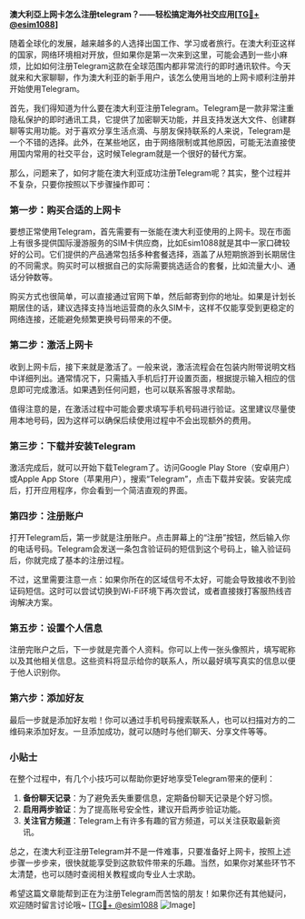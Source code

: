 **澳大利亞上网卡怎么注册telegram？——轻松搞定海外社交应用[[TG💪+ @esim1088](https://t.me/s/esim1088)]**

随着全球化的发展，越来越多的人选择出国工作、学习或者旅行。在澳大利亚这样的国家，网络环境相对开放，但如果你是第一次来到这里，可能会遇到一些小麻烦，比如如何注册Telegram这款在全球范围内都非常流行的即时通讯软件。今天就来和大家聊聊，作为澳大利亚的新手用户，该怎么使用当地的上网卡顺利注册并开始使用Telegram。

首先，我们得知道为什么要在澳大利亚注册Telegram。Telegram是一款非常注重隐私保护的即时通讯工具，它提供了加密聊天功能，并且支持发送大文件、创建群聊等实用功能。对于喜欢分享生活点滴、与朋友保持联系的人来说，Telegram是一个不错的选择。此外，在某些地区，由于网络限制或其他原因，可能无法直接使用国内常用的社交平台，这时候Telegram就是一个很好的替代方案。

那么，问题来了，如何才能在澳大利亚成功注册Telegram呢？其实，整个过程并不复杂，只要你按照以下步骤操作即可：

### 第一步：购买合适的上网卡

要想正常使用Telegram，首先需要有一张能在澳大利亚使用的上网卡。现在市面上有很多提供国际漫游服务的SIM卡供应商，比如Esim1088就是其中一家口碑较好的公司。它们提供的产品通常包括多种套餐选择，涵盖了从短期旅游到长期居住的不同需求。购买时可以根据自己的实际需要挑选适合的套餐，比如流量大小、通话分钟数等。

购买方式也很简单，可以直接通过官网下单，然后邮寄到你的地址。如果是计划长期居住的话，建议选择支持当地运营商的永久SIM卡，这样不仅能享受到更稳定的网络连接，还能避免频繁更换号码带来的不便。

### 第二步：激活上网卡

收到上网卡后，接下来就是激活了。一般来说，激活流程会在包装内附带说明文档中详细列出。通常情况下，只需插入手机后打开设置页面，根据提示输入相应的信息即可完成激活。如果遇到任何问题，也可以联系客服寻求帮助。

值得注意的是，在激活过程中可能会要求填写手机号码进行验证。这里建议尽量使用本地号码，因为这样可以确保后续使用过程中不会出现额外的费用。

### 第三步：下载并安装Telegram

激活完成后，就可以开始下载Telegram了。访问Google Play Store（安卓用户）或Apple App Store（苹果用户），搜索“Telegram”，点击下载并安装。安装完成后，打开应用程序，你会看到一个简洁直观的界面。

### 第四步：注册账户

打开Telegram后，第一步就是注册账户。点击屏幕上的“注册”按钮，然后输入你的电话号码。Telegram会发送一条包含验证码的短信到这个号码上，输入验证码后，你就完成了基本的注册过程。

不过，这里需要注意一点：如果你所在的区域信号不太好，可能会导致接收不到验证码短信。这时可以尝试切换到Wi-Fi环境下再次尝试，或者直接拨打客服热线咨询解决方案。

### 第五步：设置个人信息

注册完账户之后，下一步就是完善个人资料。你可以上传一张头像照片，填写昵称以及其他相关信息。这些资料将显示给你的联系人，所以最好填写真实的信息以便于他人识别你。

### 第六步：添加好友

最后一步就是添加好友啦！你可以通过手机号码搜索联系人，也可以扫描对方的二维码来添加好友。一旦添加成功，就可以随时与他们聊天、分享文件等等。

### 小贴士

在整个过程中，有几个小技巧可以帮助你更好地享受Telegram带来的便利：

1. **备份聊天记录**：为了避免丢失重要信息，定期备份聊天记录是个好习惯。
2. **启用两步验证**：为了提高账号安全性，建议开启两步验证功能。
3. **关注官方频道**：Telegram上有许多有趣的官方频道，可以关注获取最新资讯。

总之，在澳大利亚注册Telegram并不是一件难事，只要准备好上网卡，按照上述步骤一步步来，很快就能享受到这款软件带来的乐趣。当然，如果你对某些环节不太清楚，也可以随时查阅相关教程或向专业人士求助。

希望这篇文章能帮到正在为注册Telegram而苦恼的朋友！如果你还有其他疑问，欢迎随时留言讨论哦~ [[TG💪+ @esim1088](https://t.me/s/esim1088) ![Image](https://i.postimg.cc/4NQfJmqS/Snipaste-2025-05-13-00-14-12.png)]